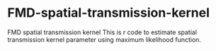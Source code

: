 # FMD-spatial-transmission-kernel
FMD spatial transmission kernel
This is r code to estimate spatial transmission kernel parameter using maximum likelihood function.
